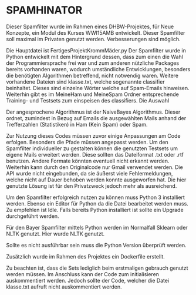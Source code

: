 <H1>SPAMHINATOR</H1>
Dieser Spamfilter wurde im Rahmen eines DHBW-Projektes, für Neue Konzepte, ein Modul des Kurses WWI15AMB entwickelt. 
Dieser Spamfilter soll maximal im Privaten genutzt werden. 
Verbesserungen sind möglich.

Die Hauptdatei ist FertigesProjektKrommMäder.py
Der Spamfilter wurde in Python entwickelt mit dem Hintergrund dessen, dass zum einen die Wahl der Programmiersprache frei war und zum anderen nützliche Packages bereits vorhanden waren, wodurch umständliche Entwicklungen, besonders die benötigten Algorithmen betreffend, nicht notwendig waren. Weitere vorhandene Dateien sind klasse.txt, welche sogenannte classifier beinhaltet. Dieses sind einzelne Wörter welche auf Spam-Emails hinweisen. Weiterhin gibt es im MeineHam und MeineSpam Ordner entsprechende Training- und Testsets zum einspeisen des classifiers. Die Auswahl 

Der angesprochene Algorithmus ist der NaiveBayes Algorithmus. Dieser ordnet, zumindest in Bezug auf Emails die ausgewählten Mails anhand der Trefferzahlen (Statistiken) in Ham (Kein Spam) oder Spam. 

Zur Nutzung dieses Codes müssen zuvor einige Anpassungen am Code erfolgen. Besonders die Pfade müssen angepasst werden. Um den Spamfilter individueller zu gestalten können die genutzten Testsets um eigene Mails erweitert werden. Diese sollten das Dateiformat .txt oder .rtf benutzen. Andere Formate könnten eventuell nicht erkannt werden.
Weiterhin kann durch den Originalcode nur Gmail verwendet werden. Die API wurde nicht eingebunden, da sie äußerst viele Fehlermeldungen, welche nicht auf Dauer behoben werden konnte ausgeworfen hat. Die hier genutzte Lösung ist für den Privatzweck jedoch mehr als ausreichend. 

Um den Spamfilter erfolgreich nutzen zu können muss Python 3 installiert werden. Ebenso ein Editor für Python da die Datei bearbeitet werden muss. Zu empfehlen ist Idle. Falls bereits Python installiert ist sollte ein Upgrade durchgeführt werden.

Für den Bayer Spamfilter mittels Python werden im Normalfall Sklearn oder NLTK genutzt. Hier wurde NLTK genutzt.

Sollte es nicht ausführbar sein muss die Python Version überprüft werden.

Zusätzlich wurde im Rahmen des Projektes ein Dockerfile erstellt.

Zu beachten ist, dass die Sets lediglich beim erstmaligen gebrauch genutzt werden müssen. Im Anschluss kann der Code zum initialisieren auskommentiert werden. Jedoch sollte der Code, welcher die Datei klasse.txt aufruft nicht auskommentiert werden. 
